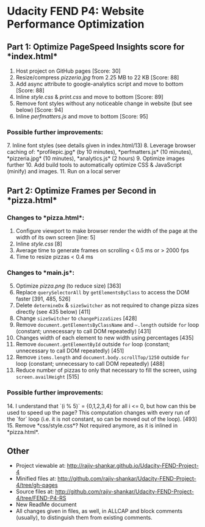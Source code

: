 <h1>Udacity FEND P4: Website Performance Optimization</h1>

<h2>Part 1: Optimize PageSpeed Insights score for *index.html*</h2>

1.	Host project on GitHub pages [Score: 30]
2.	Resize/compress *pizzeria.jpg* from 2.25 MB to 22 KB [Score: 88]
3.	Add async attribute to google-analytics script and move to bottom [Score: 88]
4.	Inline *style.css* & *print.css* and move to bottom [Score: 89]
5.	Remove font styles without any noticeable change in website (but see below) [Score: 94]
6.	Inline *perfmatters.js* and move to bottom [Score: 95]

<h3>Possible further improvements:</h3>
7.	Inline font styles (see details given in index.html/13)
8.	Leverage browser caching of: *profilepic.jpg* (by 10 minutes), *perfmatters.js* (10 minutes), *pizzeria.jpg* (10 minutes), *analytics.js* (2 hours)
9.	Optimize images further
10.	Add build tools to automatically optimize CSS & JavaScript (minify) and images.
11.	Run on a local server

<h2>Part 2: Optimize Frames per Second in *pizza.html*</h2>

<h3>Changes to *pizza.html*:</h3>

1.	Configure viewport to make browser render the width of the page at the width of its own screen  [line: 5]
2.	Inline *style.css*  [8]
3.	Average time to generate frames on scrolling < 0.5 ms or > 2000 fps
4.	Time to resize pizzas < 0.4 ms

<h3>Changes to *main.js*:</h3>

5.	Optimize *pizza.png* (to reduce size)  [363]
6.	Replace `querySelectorAll` by `getElementsByClass` to access the DOM faster  [391, 485, 526]
7.	Delete `determineDx` & `sizeSwitcher` as not required to change pizza sizes directly (see 435 below)  [411]
8.	Change `sizeSwitcher` to `changePizzaSizes`  [428]
9.	Remove `document.getElementsByClassName` and `–.length` outside `for` loop (constant; unnecessary to call DOM repeatedly)  [431]
10.	Changes width of each element to new width using percentages  [435]
11.	Remove `document.getElementById` outside `for` loop (constant; unnecessary to call DOM repeatedly)  [451]
12.	Remove `items.length` and `document.body.scrollTop/1250` outside `for` loop (constant; unnecessary to call DOM repeatedly)  [488]
13.	Reduce number of pizzas to only that necessary to fill the screen, using `screen.availHeight`  [515]

<h3>Possible further improvements:</h3>
14.	I understand that `(i % 5)` = {0,1,2,3,4} for all i <= 0, but how can this be used to speed up the page?  This computation changes with every run of the `for` loop (i.e. it is not constant, so can be moved out of the loop).  [493]
15.	Remove *css/style.css*?  Not required anymore, as it is inlined in *pizza.html*.

<h2>Other</h2>

*	Project viewable at:  http://rajiv-shankar.github.io/Udacity-FEND-Project-4
*	Minified files at:  http://github.com/rajiv-shankar/Udacity-FEND-Project-4/tree/gh-pages
*	Source files at:  http://github.com/rajiv-shankar/Udacity-FEND-Project-4/tree/FEND-P4-RS
*	New ReadMe document
*	All changes given in files, as well, in ALLCAP and block comments (usually), to distinguish them from existing comments.


